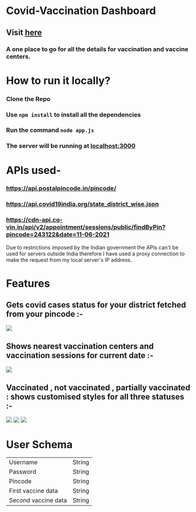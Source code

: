 # Covid-Vaccination Dashboard
## Visit [here](https://corona-vaccine-dashboard.herokuapp.com/)
### A one place to go for all the details for vaccination and vaccine centers.

# How to run it locally?
### Clone the Repo
### Use `npm install` to install all the dependencies
### Run the command `node app.js`
### The server will be running at [localhost:3000](https://localhost:3000)


# APIs used-
### https://api.postalpincode.in/pincode/
### https://api.covid19india.org/state_district_wise.json
### https://cdn-api.co-vin.in/api/v2/appointment/sessions/public/findByPin?pincode=243122&date=11-06-2021

<p>Due to restrictions imposed by the Indian government the APIs can't be used for servers outside India therefore I have used a proxy connection to make the request from my local server's IP address. </p>
 
 # Features
 
 ## Gets covid cases status for your district fetched from your pincode :-
 
 <img src="https://github.com/homewardgamer/WebD-Selection/blob/main/Screenshot%202021-07-11%20at%206.55.40%20PM.png"/>
 
 ## Shows nearest vaccination centers and vaccination sessions for current date :-
 
 <img src="https://github.com/homewardgamer/WebD-Selection/blob/main/Screenshot%202021-07-11%20at%206.54.48%20PM.png"/>
 
 ## Vaccinated , not vaccinated , partially vaccinated : shows customised styles for all three statuses :-
 
 <img src="https://github.com/homewardgamer/WebD-Selection/blob/main/Screenshot%202021-07-11%20at%205.54.23%20PM.png"/>
 <img src="https://github.com/homewardgamer/WebD-Selection/blob/main/Screenshot%202021-07-11%20at%205.55.01%20PM.png"/>
 <img src="https://github.com/homewardgamer/WebD-Selection/blob/main/Screenshot%202021-07-11%20at%205.55.44%20PM.png"/>

# User Schema

<table>
  <tr>
    <td>Username</td>
    <td>String</td>
  </tr>
  <tr>
    <td>Password</td>
    <td>String</td>
  </tr>
  <tr>
    <td>Pincode</td>
    <td>String</td>
  </tr>
  <tr>
    <td>First vaccine data</td>
    <td>String</td>
  </tr>
  <tr>
    <td>Second vaccine data</td>
    <td>String</td>
  </tr>
 </table>
